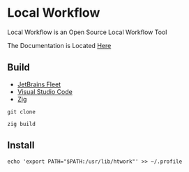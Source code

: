 [Documentation]: https://github.com/HyaenaTechnologies/local_workflow/blob/main/doc/
[Fleet]: https://jetbrains.com/fleet/
[VSCode]: https://code.visualstudio.com/docs
[Zig Language]: https://ziglang.org/

# Local Workflow

Local Workflow is an Open Source Local Workflow Tool

The Documentation is Located [Here][Documentation]

## Build

- [JetBrains Fleet][Fleet]
- [Visual Studio Code][VSCode]
- [Zig][Zig Language]

```shell
git clone

zig build
```

## Install

```shell
echo 'export PATH="$PATH:/usr/lib/htwork"' >> ~/.profile
```